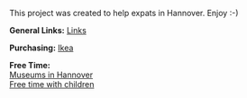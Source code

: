 This project was created to help expats in Hannover.
Enjoy :-)

<b>General Links:</b>
<a href="links/readme.md">Links</a>

<b>Purchasing:</b>
<a href="purchase/ikea-hannover.md">Ikea</a>

<b>Free Time: </b><br>
<a href="freetime/museum.md">Museums in Hannover</a> <br>
<a href="freetime/child.md">Free time with children</a>

